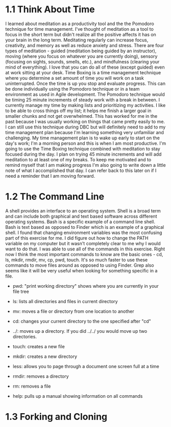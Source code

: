 # 1.1 Think About Time

I learned about meditation as a productivity tool and the the Pomodoro technique for time management. I've thought of meditation as a tool to focus in the short term but didn't realize all the positive affects it has on your brain in the long term. Meditating regularly can increase focus, creativity, and memory as well as reduce anxiety and stress. There are four types of meditation - guided (meditation being guided by an instructor), moving (where you focus on whatever you are currently doing), sensory (focusing on sights, sounds, smells, etc.), and mindfulness (clearing your mind of everything). I love that you can do all of these (except guided) even at work sitting at your desk. Time Boxing is a time management technique where you determine a set amount of time you will work on a task uninterrupted. Once the time is up you stop and evaluate progress. This can be done individually using the Pomodoro technique or in a team environment as used in Agile development. The Pomodoro technique would be timing 25 minute increments of steady work with a break in between. I currently manage my time by making lists and prioritizing my activities. I like to be able to cross things off my list; it helps me finish a larger goal in smaller chunks and not get overwhelmed. This has worked for me in the past because I was usually working on things that came pretty easily to me. I can still use this technique during DBC but will definitely need to add to my time management plan because I'm learning something very unfamiliar and challenging. My time management plan is to wake up early to start on the day's work; I'm a morning person and this is when I am most productive.  I'm going to use the Time Boxing technique combined with meditation to stay focused during the day. I plan on trying 45 minute increments and will add meditation to at least one of my breaks. To keep me motivated and to remind myself that I am making progress I'm also going to write down a little note of what I accomplished that day. I can refer back to this later on if I need a reminder that I am moving forward.

# 1.2 The Command Line

A shell provides an interface to an operating system. Shell is a broad term and can include both graphical and text based software across different operating systems. Bash is a specific example of a command line shell. Bash is text based as opposed to Finder which is an example of a graphical shell. I found that changing environment variables was the most confusing part of this exercise for me. I did figure out how to change the PATH variable on my computer but it wasn't completely clear to me why I would want to do that. I was able to use all of the commands in this exercise. Right now I think the most important commands to know are the basic ones - cd, ls, mkdir, rmdir, mv, cp, pwd, touch. It's so much faster to use these commands to move files around as opposed to using Finder. Grep also seems like it will be very useful when looking for something specific in a file.

- pwd: "print working directory" shows where you are currently in your file tree

- ls: lists all directories and files in current directory

- mv: moves a file or directory from one location to another

- cd: changes your current directory to the one specified after "cd"

- ../: moves up a directory. If you did ../../ you would move up two directories.

- touch: creates a new file

- mkdir: creates a new directory

- less: allows you to page through a document one screen full at a time

- rmdir: removes a directory

- rm: removes a file

- help: pulls up a manual showing information on all commands

# 1.3 Forking and Cloning